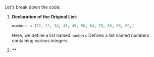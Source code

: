 Let's break down the code:

1. **Declaration of the Original List**: 

    ```python
    numbers = [12, 21, 34, 43, 49, 56, 64, 78, 88, 90, 99,]
    ```

    Here, we define a list named `numbers` Defines a list named numbers containing various integers.


2. **